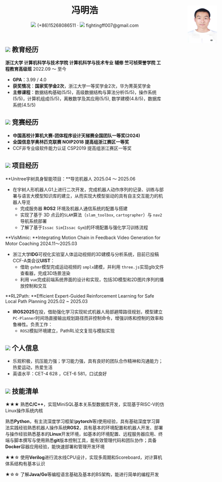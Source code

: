 <div style="position: relative; z-index:0;height: 100px;">
  <center>
    <h1>冯明浩</h1>
    <div>
      <span>
        <img src="assets/phone-solid.svg" width="18px">
        (+86)15268086511
      </span>
      ·
      <span>
        <img src="assets/envelope-solid.svg" width="18px">
        fightingff007@gmail.com
      </span>
    </div>
  </center>
  <img src="assets/me.jpg" 
   style="height:120px; 
          position: absolute; 
          transform: translate(620%, -60%); 
          z-index: 99;">
</div>



## <img src="assets/graduation-cap-solid.svg" width="30px"> 教育经历

**浙江大学 计算机科学与技术学院 计算机科学与技术专业**
        **辅修 竺可桢荣誉学院 工程教育高级班**										               2022.09 ～ 至今

- **GPA**：3.99 / 4.0
- **获奖情况**：**国家奖学金2次**，浙江大学一等奖学金2次，华为菁英奖学金
- **主修课程**：数据结构基础(5/5)，高级数据结构与算法分析(5/5)，操作系统(5/5)，计算机组成(5/5)，离散数学及其应用(5/5), 数学建模(4.8/5)，数据库系统(4.5/5)

## <img src="assets/rss-solid.svg" width="30px"> 竞赛经历

- **中国高校计算机大赛-团体程序设计天梯赛全国团队一等奖(2024)**
- **全国信息学奥林匹克联赛 NOIP2018 提高组浙江赛区一等奖**
- CCF非专业级软件能力认证 CSP2019 提高组浙江赛区一等奖

## <img src="assets/project-diagram-solid.svg" width="30px"> 项目经历

**Unitree宇树具身智能项目：**导览机器人                                                                                          2025.04 ～ 2025.06

- 在宇树人形机器人G1上进行二次开发，完成机器人动作序列的记录、训练与部署与语言大模型知识库的建立，从而实现大模型驱动的具有自主交互能力的机器人导览
  - 完成服务器 **ROS2** 环境及机器人通信系统的配置与搭建
  - 实现了基于 3D 点云的`SLAM`算法（`slam_toolbox`, `cartographer`）与 `nav2` 导航系统部署
  - 了解了基于`Issac Sim`(`Issac Gym`)的环境配置与强化学习训练流程

**VisMimic: **Integrating Motion Chain in Feedback Video Generation for Motor Coaching       2024.11～2025.03

- 浙江大学**IDG**可视化实验室人体运动视频的3D建模与分析系统，目前已投稿CCF-A类会议**UIST**：
  - 借助 `gvhmr`模型完成运动视频的 `smplx`建模，并利用 `three.js`实现glb文件查看器，完成3D场景渲染
  - 利用 `vue`完成前端系统界面的设计和实现，包括3D模型和2D图片序列的播放控制和交互

**RL2Path: **Efficient Expert-Guided Reinforcement Learning for Safe Local Path Planning       2025.02 ~ 2025.03

- **IROS2025**在投，借助强化学习实现轮式机器人局部避障路径规划，模型建立 `PC-Planner`时间场直接输出规划路径而非控制命令，增强训练和控制的效率和鲁棒性。负责工作：
  - `ROS2`模拟环境建立，PathRL论文复现与模拟实现

<div style='display: none'>
**基于RISC-V的仿Linux操作系统内核**											                2024.09 ～2024.12

- 使用 C 语言和 RISC-V 汇编编写，可运行在 QEMU 模拟器，并实现了简单的标准输入输出
- 三级特权架构: User Mode、Supervisor Mode、Machine Mode
- 目前实现了进程调度(SJF、Priority)、BootLoader、Sv39三级页表映射虚拟内存管理机制、不同模式下中断向量与中断委托、Buddy System、缺页异常处理、必要系统调用(fork/exec/exit/write/getpid)和一个最基本的 shell，并实现了一个基本的FAT32文件系统

</div>

## <img src="assets/info-circle-solid.svg" width="30px"> 个人信息

- 乐观积极，抗压能力强；学习能力强，具有良好的团队合作精神和沟通能力；热爱运动，热爱生活
- 英语水平：CET-4 628 ，CET-6 581，口试良好

## <img src="assets/tools-solid.svg" width="30px"> 技能清单

★★★ 熟悉**C/C++**，实现MiniSQL基本关系型数据库开发，实现基于RISC-V的仿Linux操作系统内核

​	  熟悉**Python**，有主流深度学习框架(**pytorch**等)使用经验，具有基础深度学习算法实践经验
​	  熟悉机器人操作系统**ROS2**，具有基本的环境配置和机器人开发、部署与操作经验
​	  熟悉基本的**Linux**开发环境，如基本的环境配置、远程服务器应用、终端与脚本撰写与使用
​	  熟悉**git**版本控制工具，能有效管理代码和团队协作；具备**Docker**容器应用经验，能快速部署和管理开发环境

★★☆ 使用**Verilog**进行流水线CPU设计，实现多周期和Scoreboard，对计算机体系结构有基本认识

★☆☆ 了解**Java/Go**等编程语言基础及基本的BS架构，能进行简单的编程开发

